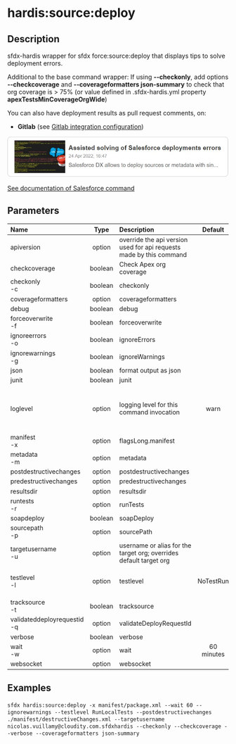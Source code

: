 <!-- This file has been generated with command 'sfdx hardis:doc:plugin:generate'. Please do not update it manually or it may be overwritten -->
# hardis:source:deploy

## Description

sfdx-hardis wrapper for sfdx force:source:deploy that displays tips to solve deployment errors.

Additional to the base command wrapper: If using **--checkonly**, add options **--checkcoverage** and **--coverageformatters json-summary** to check that org coverage is > 75% (or value defined in .sfdx-hardis.yml property **apexTestsMinCoverageOrgWide**)

You can also have deployment results as pull request comments, on:

- **Gitlab** (see [Gitlab integration configuration](https://sfdx-hardis.cloudity.com/salesforce-ci-cd-setup-integration-gitlab/))

[![Assisted solving of Salesforce deployments errors](https://github.com/hardisgroupcom/sfdx-hardis/raw/main/docs/assets/images/article-deployment-errors.jpg)](https://nicolas.vuillamy.fr/assisted-solving-of-salesforce-deployments-errors-47f3666a9ed0)

[See documentation of Salesforce command](https://developer.salesforce.com/docs/atlas.en-us.sfdx_cli_reference.meta/sfdx_cli_reference/cli_reference_force_source.htm#cli_reference_force_source_deploy)


## Parameters

| Name                            |  Type   | Description                                                         |  Default   | Required |                                Options                                 |
|:--------------------------------|:-------:|:--------------------------------------------------------------------|:----------:|:--------:|:----------------------------------------------------------------------:|
| apiversion                      | option  | override the api version used for api requests made by this command |            |          |                                                                        |
| checkcoverage                   | boolean | Check Apex org coverage                                             |            |          |                                                                        |
| checkonly<br/>-c                | boolean | checkonly                                                           |            |          |                                                                        |
| coverageformatters              | option  | coverageformatters                                                  |            |          |                                                                        |
| debug                           | boolean | debug                                                               |            |          |                                                                        |
| forceoverwrite<br/>-f           | boolean | forceoverwrite                                                      |            |          |                                                                        |
| ignoreerrors<br/>-o             | boolean | ignoreErrors                                                        |            |          |                                                                        |
| ignorewarnings<br/>-g           | boolean | ignoreWarnings                                                      |            |          |                                                                        |
| json                            | boolean | format output as json                                               |            |          |                                                                        |
| junit                           | boolean | junit                                                               |            |          |                                                                        |
| loglevel                        | option  | logging level for this command invocation                           |    warn    |          |         trace<br/>debug<br/>info<br/>warn<br/>error<br/>fatal          |
| manifest<br/>-x                 | option  | flagsLong.manifest                                                  |            |          |                                                                        |
| metadata<br/>-m                 | option  | metadata                                                            |            |          |                                                                        |
| postdestructivechanges          | option  | postdestructivechanges                                              |            |          |                                                                        |
| predestructivechanges           | option  | predestructivechanges                                               |            |          |                                                                        |
| resultsdir                      | option  | resultsdir                                                          |            |          |                                                                        |
| runtests<br/>-r                 | option  | runTests                                                            |            |          |                                                                        |
| soapdeploy                      | boolean | soapDeploy                                                          |            |          |                                                                        |
| sourcepath<br/>-p               | option  | sourcePath                                                          |            |          |                                                                        |
| targetusername<br/>-u           | option  | username or alias for the target org; overrides default target org  |            |          |                                                                        |
| testlevel<br/>-l                | option  | testlevel                                                           | NoTestRun  |          | NoTestRun<br/>RunSpecifiedTests<br/>RunLocalTests<br/>RunAllTestsInOrg |
| tracksource<br/>-t              | boolean | tracksource                                                         |            |          |                                                                        |
| validateddeployrequestid<br/>-q | option  | validateDeployRequestId                                             |            |          |                                                                        |
| verbose                         | boolean | verbose                                                             |            |          |                                                                        |
| wait<br/>-w                     | option  | wait                                                                | 60 minutes |          |                                                                        |
| websocket                       | option  | websocket                                                           |            |          |                                                                        |

## Examples

```shell
sfdx hardis:source:deploy -x manifest/package.xml --wait 60 --ignorewarnings --testlevel RunLocalTests --postdestructivechanges ./manifest/destructiveChanges.xml --targetusername nicolas.vuillamy@cloudity.com.sfdxhardis --checkonly --checkcoverage --verbose --coverageformatters json-summary
```



